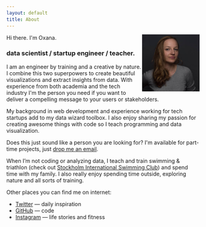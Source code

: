 ```yaml
---
layout: default
title: About
---
```


<img src="oxana_1.jpg" class="profile-picture" width="150" align="right" class="avatar">

Hi there. I'm Oxana.

### data scientist / startup engineer / teacher.

I am an engineer by training and a creative by nature. I combine this two superpowers to create beautiful 
visualizations and extract insights from data. With experience from both academia and the tech industry I'm the person you need if you want to deliver a compelling message to your users or stakeholders.

My background in web development and experience working for tech startups add to my data wizard toolbox. I also enjoy sharing my passion for creating awesome things with code so I teach programming and data visualization. 

Does this just sound like a person you are looking for? I'm available for part-time projects, 
just [drop me an email](mailto:oxananu@gmail.com).

When I’m not coding or analyzing data, I teach and train swimming & triathlon
(check out [Stockholm International Swimming Club](http://stockholmswimmingclub.se)) 
and spend time with my family. I also really enjoy spending time outside, exploring nature and all sorts of training. 

Other places you can find me on internet:

- [Twitter](http://twitter.com/Merenlin) — daily inspiration
- [GitHub](https://github.com/oxananu) — code 
- [Instagram](http://instagram.com/oxana.nu/) — life stories and fitness

